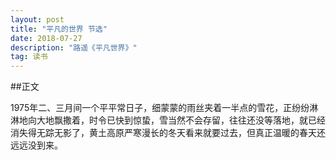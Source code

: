 ```yaml
---
layout: post
title: "平凡的世界 节选"
date: 2018-07-27
description: "路遥《平凡世界》"
tag: 读书
---
```

##正文

1975年二、三月间一个平平常日子，细蒙蒙的雨丝夹着一半点的雪花，正纷纷淋淋地向大地飘撒着，时令已快到惊蛰，雪当然不会存留，往往还没等落地，就已经消失得无踪无影了，黄土高原严寒漫长的冬天看来就要过去，但真正温暖的春天还远远没到来。
